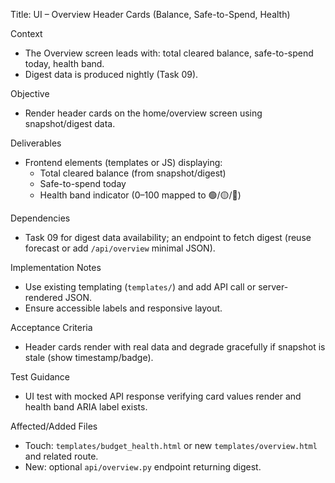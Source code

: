 Title: UI – Overview Header Cards (Balance, Safe-to-Spend, Health)

Context
- The Overview screen leads with: total cleared balance, safe-to-spend today, health band.
- Digest data is produced nightly (Task 09).

Objective
- Render header cards on the home/overview screen using snapshot/digest data.

Deliverables
- Frontend elements (templates or JS) displaying:
  - Total cleared balance (from snapshot/digest)
  - Safe-to-spend today
  - Health band indicator (0–100 mapped to 🟢/🟡/🔴)

Dependencies
- Task 09 for digest data availability; an endpoint to fetch digest (reuse forecast or add `/api/overview` minimal JSON).

Implementation Notes
- Use existing templating (`templates/`) and add API call or server-rendered JSON.
- Ensure accessible labels and responsive layout.

Acceptance Criteria
- Header cards render with real data and degrade gracefully if snapshot is stale (show timestamp/badge).

Test Guidance
- UI test with mocked API response verifying card values render and health band ARIA label exists.

Affected/Added Files
- Touch: `templates/budget_health.html` or new `templates/overview.html` and related route.
- New: optional `api/overview.py` endpoint returning digest.

